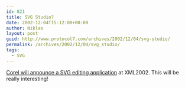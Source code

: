 ```yaml
---
id: 821
title: SVG Studio?
date: 2002-12-04T15:12:08+00:00
author: Niklas
layout: post
guid: http://www.protocol7.com/archives/2002/12/04/svg-studio/
permalink: /archives/2002/12/04/svg_studio/
tags:
  - SVG
---
```

<div class='microid-0bc69e605bb7841f57aa9391aa4f8637a0609ff0'>
  <p>
    <a href="http://www3.corel.com/cgi-bin/gx.cgi/AppLogic FTContentServer?pagename=Corel/PressRelease/Details&amp;id=ZZZZ8DJU89M">Corel will announce a SVG editing application</a> at XML2002. This will be really interesting!
  </p>
</div>